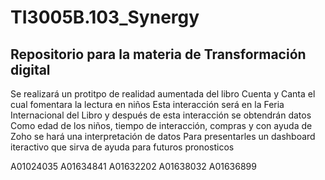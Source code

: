 # TI3005B.103_Synergy
## Repositorio para la materia de Transformación digital

Se realizará un protitpo de realidad aumentada del libro Cuenta y Canta el cual fomentara la lectura en niños
Esta interacción será en la Feria Internacional del Libro y después de esta interacción se obtendrán datos
Como edad de los niños, tiempo de interacción, compras y con ayuda de Zoho se hará una interpretación de datos
Para presentarles un dashboard iteractivo que sirva de ayuda para futuros pronosticos 

A01024035
A01634841
A01632202
A01638032
A01636899
